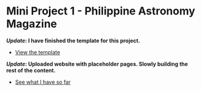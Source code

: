 # Mini Project 1 - Philippine Astronomy Magazine

**_Update_: I have finished the template for this project.**

* [View the template](template.html)

**_Update_: Uploaded website with placeholder pages. Slowly building the rest of the content.**

* [See what I have so far](home/)


